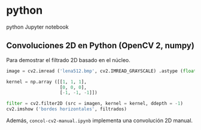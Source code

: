 # python
python Jupyter notebook

## Convoluciones 2D en Python (OpenCV 2, numpy)

Para demostrar el filtrado 2D basado en el núcleo.

```python
image = cv2.imread ('lena512.bmp', cv2.IMREAD_GRAYSCALE) .astype (float) / 255.0

kernel = np.array ([[1, 1, 1],
                    [0, 0, 0],
                    [-1, -1, -1]])

filter = cv2.filter2D (src = imagen, kernel = kernel, ddepth = -1)
cv2.imshow ('bordes horizontales', filtrados)
```

Además, `concol-cv2-manual.ipynb` implementa una convolución 2D manual.
